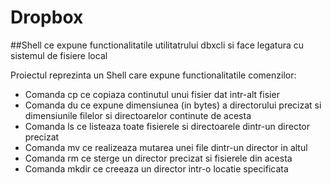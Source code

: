 # Dropbox

##Shell ce expune functionalitatile utilitatrului dbxcli si face legatura cu sistemul de fisiere local

Proiectul reprezinta un Shell care expune functionalitatile comenzilor:

* Comanda cp ce copiaza continutul unui fisier dat intr-alt fisier
* Comanda du ce expune dimensiunea (in bytes) a directorului precizat si dimensiunile filelor si directoarelor continute de acesta
* Comanda ls ce listeaza toate fisierele si directoarele dintr-un director precizat
* Comanda mv ce realizeaza mutarea unei file dintr-un director in altul
* Comanda rm ce sterge un director precizat si fisierele din acesta
* Comanda mkdir ce creeaza un director intr-o locatie specificata
